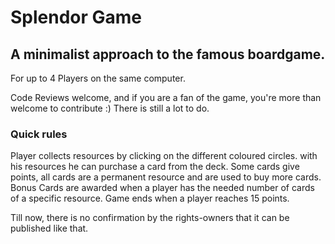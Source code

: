 # Splendor Game

## A minimalist approach to the famous boardgame.

For up to 4 Players on the same computer.

Code Reviews welcome, and if you are a fan of the game, you're more than welcome to contribute :) There is still a lot to do.

### Quick rules
Player collects resources by clicking on the different coloured circles.
with his resources he can purchase a card from the deck.
Some cards give points, all cards are a permanent resource and are used to buy more cards.
Bonus Cards are awarded when a player has the needed number of cards of a specific resource.
Game ends when a player reaches 15 points.


Till now, there is no confirmation by the rights-owners that it can be published like that.

